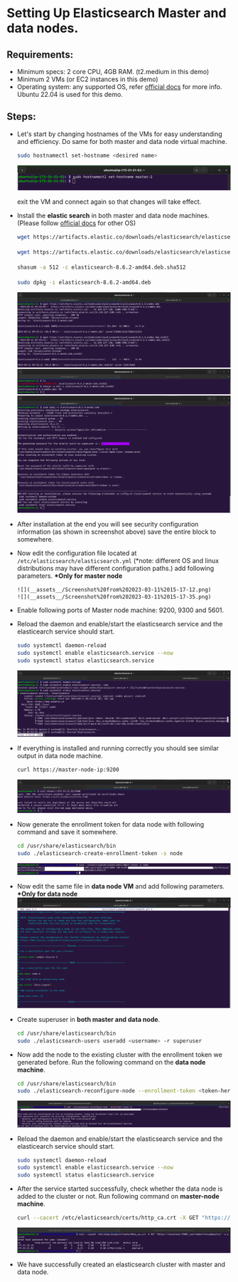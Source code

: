 # Setting Up Elasticsearch Master and data nodes.

## Requirements:

- Minimum specs: 2 core CPU, 4GB RAM. (t2.medium in this demo)
- Minimum 2 VMs (or EC2 instances in this demo)
- Operating system: any supported OS, refer [official docs](https://www.elastic.co/guide/en/elasticsearch/reference/8.6/install-elasticsearch.html) for more info. Ubuntu 22.04 is used for this demo.

## Steps:

- Let's start by changing hostnames of the VMs for easy understanding and efficiency. Do same for both master and data node virtual machine.

  ```bash
  sudo hostnamectl set-hostname <desired name>
  ```

  ![](__assets__/Screenshot%20from%202023-03-11%2015-00-17.png)

  exit the VM and connect again so that changes will take effect.

- Install the **elastic search** in both master and data node machines. (Please follow [official docs](https://www.elastic.co/guide/en/elasticsearch/reference/8.6/install-elasticsearch.html) for other OS)

  ```bash
  wget https://artifacts.elastic.co/downloads/elasticsearch/elasticsearch-8.6.2-amd64.deb

  wget https://artifacts.elastic.co/downloads/elasticsearch/elasticsearch-8.6.2-amd64.deb.sha512

  shasum -a 512 -c elasticsearch-8.6.2-amd64.deb.sha512

  sudo dpkg -i elasticsearch-8.6.2-amd64.deb
  ```

  ![](__assets__/Screenshot%20from%202023-03-11%2015-03-50.png)
  ![](__assets__/Screenshot%20from%202023-03-11%2015-04-53.png)
  ![](__assets__/Screenshot%20from%202023-03-11%2015-05-46.png)

- After installation at the end you will see security configuration information (as shown in screenshot above) save the entire block to somewhere.

- Now edit the configuration file located at `/etc/elasticsearch/elasticsearch.yml` (\*note: different OS and linux distributions may have different configuration paths.)
  add following parameters. **\*Only for master node**

      ![](__assets__/Screenshot%20from%202023-03-11%2015-17-12.png)
      ![](__assets__/Screenshot%20from%202023-03-11%2015-17-35.png)

- Enable following ports of Master node machine: 9200, 9300 and 5601.

- Reload the daemon and enable/start the elasticsearch service and the elasticearch service should start.

  ```bash
  sudo systemctl daemon-reload
  sudo systemctl enable elasticsearch.service --now
  sudo systemctl status elasticsearch.service
  ```

  ![](__assets__/Screenshot%20from%202023-03-11%2015-23-58.png)

- If everything is installed and running correctly you should see similar output in data node machine.

  ```bash
  curl https://master-node-ip:9200
  ```

  ![](__assets__/Screenshot%20from%202023-03-11%2015-25-08.png)

- Now generate the enrollment token for data node with following command and save it somewhere.

  ```bash
  cd /usr/share/elasticsearch/bin
  sudo ./elasticsearch-create-enrollment-token -s node
  ```

  ![](__assets__/Screenshot%20from%202023-03-11%2015-52-28.png)

- Now edit the same file in **data node VM** and add following parameters. **\*Only for data node**
  ![](__assets__/Screenshot%20from%202023-03-11%2015-33-35.png)

- Create superuser in **both master and data node**.

  ```bash
  cd /usr/share/elasticsearch/bin
  sudo ./elasticsearch-users useradd <username> -r superuser
  ```

- Now add the node to the existing cluster with the enrollment token we generated before. Run the following command on the **data node machine**.

  ```bash
  cd /usr/share/elasticsearch/bin
  sudo ./elasticsearch-reconfigure-node --enrollment-token <token-here>
  ```

  ![](__assets__/Screenshot%20from%202023-03-11%2015-53-05.png)

- Reload the daemon and enable/start the elasticsearch service and the elasticearch service should start.

  ```bash
  sudo systemctl daemon-reload
  sudo systemctl enable elasticsearch.service --now
  sudo systemctl status elasticsearch.service
  ```

- After the service started successfully, check whether the data node is added to the cluster or not. Run following command on **master-node machine**.

  ```bash
  curl --cacert /etc/elasticsearch/certs/http_ca.crt -X GET "https://localhost:9200/_cat/nodes?v=true&pretty" -u <elasticsearch-user-we-created>
  ```

  ![](__assets__/Screenshot%20from%202023-03-11%2015-54-35.png)

- We have successfully created an elasticsearch cluster with master and data node.
